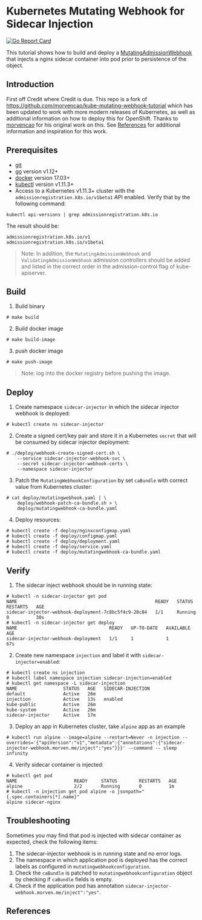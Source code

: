 # Kubernetes Mutating Webhook for Sidecar Injection

[![Go Report Card](https://goreportcard.com/badge/github.com/xphyr/kube-mutating-webhook-tutorial)](https://goreportcard.com/report/github.com/xphyr/kube-mutating-webhook-tutorial)

This tutorial shows how to build and deploy a [MutatingAdmissionWebhook](https://kubernetes.io/docs/admin/admission-controllers/#mutatingadmissionwebhook-beta-in-19) that injects a nginx sidecar container into pod prior to persistence of the object.

## Introduction

First off Credit where Credit is due. This repo is a fork of https://github.com/morvencao/kube-mutating-webhook-tutorial which has been updated to work with more modern releases of Kubernetes, as well as additional information on how to deploy this for OpenShift. Thanks to [morvencao](https://github.com/morvencao) for his original work on this. See [References](#references) for additional information and inspiration for this work.

## Prerequisites

- [git](https://git-scm.com/downloads)
- [go](https://golang.org/dl/) version v1.12+
- [docker](https://docs.docker.com/install/) version 17.03+
- [kubectl](https://kubernetes.io/docs/tasks/tools/install-kubectl/) version v1.11.3+
- Access to a Kubernetes v1.11.3+ cluster with the `admissionregistration.k8s.io/v1beta1` API enabled. Verify that by the following command:

```
kubectl api-versions | grep admissionregistration.k8s.io
```
The result should be:
```
admissionregistration.k8s.io/v1
admissionregistration.k8s.io/v1beta1
```

> Note: In addition, the `MutatingAdmissionWebhook` and `ValidatingAdmissionWebhook` admission controllers should be added and listed in the correct order in the admission-control flag of kube-apiserver.

## Build

1. Build binary

```
# make build
```

2. Build docker image
   
```
# make build-image
```

3. push docker image

```
# make push-image
```

> Note: log into the docker registry before pushing the image.

## Deploy

1. Create namespace `sidecar-injector` in which the sidecar injector webhook is deployed:

```
# kubectl create ns sidecar-injector
```

2. Create a signed cert/key pair and store it in a Kubernetes `secret` that will be consumed by sidecar injector deployment:

```
# ./deploy/webhook-create-signed-cert.sh \
    --service sidecar-injector-webhook-svc \
    --secret sidecar-injector-webhook-certs \
    --namespace sidecar-injector
```

3. Patch the `MutatingWebhookConfiguration` by set `caBundle` with correct value from Kubernetes cluster:

```
# cat deploy/mutatingwebhook.yaml | \
    deploy/webhook-patch-ca-bundle.sh > \
    deploy/mutatingwebhook-ca-bundle.yaml
```

4. Deploy resources:

```
# kubectl create -f deploy/nginxconfigmap.yaml
# kubectl create -f deploy/configmap.yaml
# kubectl create -f deploy/deployment.yaml
# kubectl create -f deploy/service.yaml
# kubectl create -f deploy/mutatingwebhook-ca-bundle.yaml
```

## Verify

1. The sidecar inject webhook should be in running state:

```
# kubectl -n sidecar-injector get pod
NAME                                                   READY   STATUS    RESTARTS   AGE
sidecar-injector-webhook-deployment-7c8bc5f4c9-28c84   1/1     Running   0          30s
# kubectl -n sidecar-injector get deploy
NAME                                  READY   UP-TO-DATE   AVAILABLE   AGE
sidecar-injector-webhook-deployment   1/1     1            1           67s
```

2. Create new namespace `injection` and label it with `sidecar-injector=enabled`:

```
# kubectl create ns injection
# kubectl label namespace injection sidecar-injection=enabled
# kubectl get namespace -L sidecar-injection
NAME                 STATUS   AGE   SIDECAR-INJECTION
default              Active   26m
injection            Active   13s   enabled
kube-public          Active   26m
kube-system          Active   26m
sidecar-injector     Active   17m
```

3. Deploy an app in Kubernetes cluster, take `alpine` app as an example

```
# kubectl run alpine --image=alpine --restart=Never -n injection --overrides='{"apiVersion":"v1","metadata":{"annotations":{"sidecar-injector-webhook.morven.me/inject":"yes"}}}' --command -- sleep infinity
```

4. Verify sidecar container is injected:

```
# kubectl get pod
NAME                     READY     STATUS        RESTARTS   AGE
alpine                   2/2       Running       0          1m
# kubectl -n injection get pod alpine -o jsonpath="{.spec.containers[*].name}"
alpine sidecar-nginx
```

## Troubleshooting

Sometimes you may find that pod is injected with sidecar container as expected, check the following items:

1. The sidecar-injector webhook is in running state and no error logs.
2. The namespace in which application pod is deployed has the correct labels as configured in `mutatingwebhookconfiguration`.
3. Check the `caBundle` is patched to `mutatingwebhookconfiguration` object by checking if `caBundle` fields is empty.
4. Check if the application pod has annotation `sidecar-injector-webhook.morven.me/inject":"yes"`.


## References
